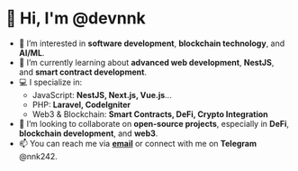 # 👋 Hi, I'm @devnnk

- 👀 I’m interested in **software development**, **blockchain technology**, and **AI/ML**.
- 🌱 I’m currently learning about **advanced web development**, **NestJS**, and **smart contract development**.
- 💻 I specialize in:
  - JavaScript: **NestJS, Next.js, Vue.js**...
  - PHP: **Laravel, CodeIgniter**
  - Web3 & Blockchain: **Smart Contracts, DeFi, Crypto Integration**
- 💞️ I’m looking to collaborate on **open-source projects**, especially in **DeFi**, **blockchain development**, and **web3**.
- 📫 You can reach me via **[email](mailto:khang@caliber.build)** or connect with me on **Telegram** @nnk242.
